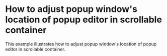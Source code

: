 # How to adjust popup window's location of popup editor in scrollable container


<p>This example illustrates how to adjust popup window's location of popup editor in scrollable container.</p>

<br/>


